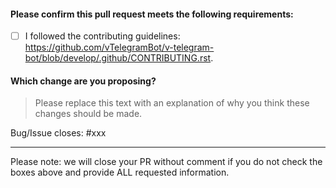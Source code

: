 <!-- Thank you for contributing! -->

#### Please confirm this pull request meets the following requirements:
- [ ] I followed the contributing guidelines: <https://github.com/vTelegramBot/v-telegram-bot/blob/develop/.github/CONTRIBUTING.rst>.

#### Which change are you proposing?
> Please replace this text with an explanation of why you think these changes should be made.

Bug/Issue closes: #xxx

---

Please note: we will close your PR without comment if you do not check the boxes above and provide ALL requested information.
